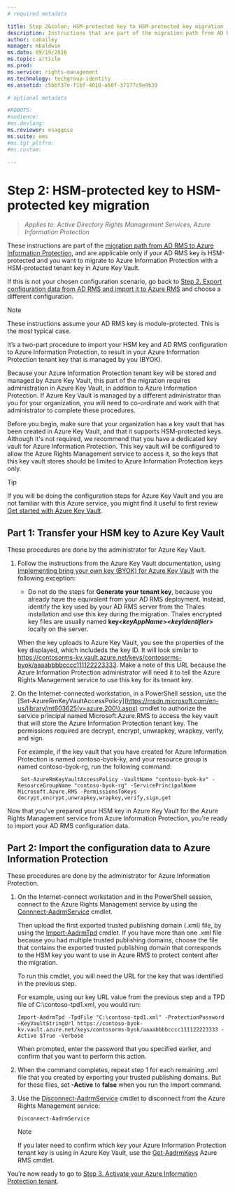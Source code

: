 ```yaml
---
# required metadata

title: Step 2&colon; HSM-protected key to HSM-protected key migration | Azure Information Protection
description: Instructions that are part of the migration path from AD RMS to Azure Information Protection, and are applicable only if your AD RMS key is HSM-protected and you want to migrate to Azure Information Protection with a HSM-protected tenant key in Azure Key Vault. 
author: cabailey
manager: mbaldwin
ms.date: 09/19/2016
ms.topic: article
ms.prod:
ms.service: rights-management
ms.technology: techgroup-identity
ms.assetid: c5bbf37e-f1bf-4010-a60f-37177c9e9b39

# optional metadata

#ROBOTS:
#audience:
#ms.devlang:
ms.reviewer: esaggese
ms.suite: ems
#ms.tgt_pltfrm:
#ms.custom:

---
```


# Step 2: HSM-protected key to HSM-protected key migration

>*Applies to: Active Directory Rights Management Services, Azure Information Protection*


These instructions are part of the [migration path from AD RMS to Azure Information Protection](migrate-from-ad-rms-to-azure-rms.md), and are applicable only if your AD RMS key is HSM-protected and you want to migrate to Azure Information Protection with a HSM-protected tenant key in Azure Key Vault. 

If this is not your chosen configuration scenario, go back to [Step 2. Export configuration data from AD RMS and import it to Azure RMS](migrate-from-ad-rms-phase1.md#step-2-export-configuration-data-from-ad-rms-and-import-it-to-azure-rms) and choose a different configuration.

> [!NOTE]
> These instructions assume your AD RMS key is module-protected. This is the most typical case. 

It’s a two-part procedure to import your HSM key and AD RMS configuration to Azure Information Protection, to result in your Azure Information Protection tenant key that is managed by you (BYOK).

Because your Azure Information Protection tenant key will be stored and managed by Azure Key Vault, this part of the migration requires administration in Azure Key Vault, in addition to Azure Information Protection. If Azure Key Vault is managed by a different administrator than you for your organization, you will need to co-ordinate and work with that administrator to complete these procedures.

Before you begin, make sure that your organization has a key vault that has been created in Azure Key Vault, and that it supports HSM-protected keys. Although it's not required, we recommend that you have a dedicated key vault for Azure Information Protection. This key vault will be configured to allow the Azure Rights Management service to access it, so the keys that this key vault stores should be limited to Azure Information Protection keys only.


> [!TIP]
> If you will be doing the configuration steps for Azure Key Vault and you are not familiar with this Azure service, you might find it useful to first review [Get started with Azure Key Vault](https://azure.microsoft.com/documentation/articles/key-vault-get-started/). 


## Part 1: Transfer your HSM key to Azure Key Vault

These procedures are done by the administrator for Azure Key Vault.

1.  Follow the instructions from the Azure Key Vault documentation, using [Implementing bring your own key (BYOK) for Azure Key Vault](https://azure.microsoft.com/documentation/articles/key-vault-hsm-protected-keys/#implementing-bring-your-own-key-byok-for-azure-key-vault) with the following exception:

    - Do not do the steps for **Generate your tenant key**, because you already have the equivalent from your AD RMS deployment. Instead, identify the key used by your AD RMS server from the Thales installation and use this key during the migration. Thales encrypted key files are usually named **key<*keyAppName*><*keyIdentifier*>** locally on the server.

    When the key uploads to Azure Key Vault, you see the properties of the key displayed, which includeds the key ID. It will look similar to https://contosorms-kv.vault.azure.net/keys/contosorms-byok/aaaabbbbcccc111122223333. Make a note of this URL because the Azure Information Protection administrator will need it to tell the Azure Rights Management service to use this key for its tenant key.

2. On the Internet-connected workstation, in a PowerShell session, use the [Set-AzureRmKeyVaultAccessPolicy](https://msdn.microsoft.com/en-us/library/mt603625(v=azure.200\).aspx) cmdlet to authorize the service principal named Microsoft.Azure.RMS to access the key vault that will store the Azure Information Protection tenant key. The permissions required are decrypt, encrypt, unwrapkey, wrapkey, verify, and sign.
    
    For example, if the key vault that you have created for Azure Information Protection is named contoso-byok-ky, and your resource group is named contoso-byok-rg, run the following command:
    
        Set-AzureRmKeyVaultAccessPolicy -VaultName "contoso-byok-kv" -ResourceGroupName "contoso-byok-rg" -ServicePrincipalName Microsoft.Azure.RMS -PermissionsToKeys decrypt,encrypt,unwrapkey,wrapkey,verify,sign,get


Now that you’ve prepared your HSM key in Azure Key Vault for the Azure Rights Management service from Azure Information Protection, you’re ready to import your AD RMS configuration data.

## Part 2: Import the configuration data to Azure Information Protection

These procedures are done by the administrator for Azure Information Protection.

1.  On the Internet-connect workstation and in the PowerShell session, connect to the Azure Rights Management service by using the [Connnect-AadrmService](https://msdn.microsoft.com/library/dn629415.aspx ) cmdlet.
    
    Then upload the first exported trusted publishing domain (.xml) file, by using the [Import-AadrmTpd](https://msdn.microsoft.com/library/dn857523.aspx) cmdlet. If you have more than one .xml file because you had multiple trusted publishing domains, choose the file that contains the exported trusted publishing domain that corresponds to the HSM key you want to use in Azure RMS to protect content after the migration. 
    
    To run this cmdlet, you will need the URL for the key that was identified in the previous step.
    
    For example, using our key URL value from the previous step and a TPD file of C:\contoso-tpd1.xml, you would run:
    
    ```
    Import-AadrmTpd -TpdFile "C:\contoso-tpd1.xml" -ProtectionPassword –KeyVaultStringUrl https://contoso-byok-kv.vault.azure.net/keys/contosorms-byok/aaaabbbbcccc111122223333 -Active $True -Verbose
    ```
    
    When prompted, enter the password that you specified earlier, and confirm that you want to perform this action.

2.  When the command completes, repeat step 1 for each remaining  .xml file that you created by exporting your trusted publishing domains. But for these files, set **-Active** to **false** when you run the Import command.  

3.  Use the [Disconnect-AadrmService](http://msdn.microsoft.com/library/windowsazure/dn629416.aspx) cmdlet to disconnect from the Azure Rights Management service:

    ```
    Disconnect-AadrmService
    ```

    > [!NOTE]
    > If you later need to confirm which key your Azure Information Protection tenant key is using in Azure Key Vault, use the [Get-AadrmKeys](https://msdn.microsoft.com/library/dn629420.aspx) Azure RMS cmdlet.

You’re now ready to go to [Step 3. Activate your Azure Information Protection tenant](migrate-from-ad-rms-phase1.md#step-3-activate-your-rms-tenant).

